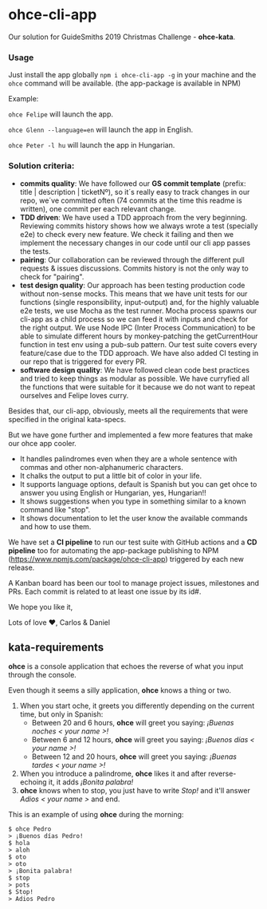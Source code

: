 # ohce-cli-app
Our solution for GuideSmiths 2019 Christmas Challenge - **ohce-kata**.

### Usage
Just install the app globally `npm i ohce-cli-app -g` in your machine and the `ohce` command will be available. (the app-package is available in NPM)

Example:

`ohce Felipe` will launch the app.

`ohce Glenn --language=en` will launch the app in English.

`ohce Peter -l hu` will launch the app in Hungarian.

### Solution criteria:

- **commits quality**: We have followed our **GS commit template** (prefix: title | description | ticketNº), so it´s really easy to track changes in our repo, we´ve committed often (74 commits at the time this readme is written), one commit per each relevant change.
- **TDD driven**: We have used a TDD approach from the very beginning. Reviewing commits history shows how we always wrote a test (specially e2e) to check every new feature. We check it failing and then we implement the necessary changes in our code until our cli app passes the tests.
- **pairing**: Our collaboration can be reviewed through the different pull requests & issues discussions. Commits history is not the only way to check for "pairing".
- **test design quality**: Our approach has been testing production code without non-sense mocks. This means that we have unit tests for our functions (single responsibility, input-output) and, for the highly valuable e2e tests, we use Mocha as the test runner. Mocha process spawns our cli-app as a child process so we can feed it with inputs and check for the right output. We use Node IPC (Inter Process Communication) to be able to simulate different hours by monkey-patching the getCurrentHour function in test env using a pub-sub pattern. Our test suite covers every feature/case due to the TDD approach.
We have also added CI testing in our repo that is triggered for every PR.
- **software design quality**: We have followed clean code best practices and tried to keep things as modular as possible. We have curryfied all the functions that were suitable for it because we do not want to repeat ourselves and Felipe loves curry.

Besides that, our cli-app, obviously, meets all the requirements that were specified in the original kata-specs. 

But we have gone further and implemented a few more features that make our ohce app cooler.
- It handles palindromes even when they are a whole sentence with commas and other non-alphanumeric characters.
- It chalks the output to put a little bit of color in your life.
- It supports language options, default is Spanish but you can get ohce to answer you using English or Hungarian, yes, Hungarian!!
- It shows suggestions when you type in something similar to a known command like "stop".
- It shows documentation to let the user know the available commands and how to use them.

We have set a **CI pipeline** to run our test suite with GitHub actions and a **CD pipeline** too for automating the app-package publishing to NPM (https://www.npmjs.com/package/ohce-cli-app) triggered by each new release.

A Kanban board has been our tool to manage project issues, milestones and PRs. Each commit is related to at least one issue by its id#.

We hope you like it,

Lots of love ❤️,
Carlos & Daniel

## kata-requirements
**ohce** is a console application that echoes the reverse of what you input through the console.

Even though it seems a silly application, **ohce** knows a thing or two.

1. When you start oche, it greets you differently depending on the current time, but only in Spanish: 
    - Between 20 and 6 hours, **ohce** will greet you saying:  *¡Buenas noches < your name >!*
    - Between 6 and 12 hours, **ohce** will greet you saying:  *¡Buenos días < your name >!*
    - Between 12 and 20 hours, **ohce** will greet you saying:  *¡Buenas tardes < your name >!*
2. When you introduce a palindrome, **ohce** likes it and after reverse-echoing it, it adds *¡Bonita palabra!*
3. **ohce** knows when to stop, you just have to write *Stop!* and it'll answer *Adios < your name >* and end.

This is an example of using **ohce** during the morning:

    $ ohce Pedro
    > ¡Buenos días Pedro!
    $ hola
    > aloh
    $ oto
    > oto
    > ¡Bonita palabra!
    $ stop
    > pots
    $ Stop!
    > Adios Pedro

